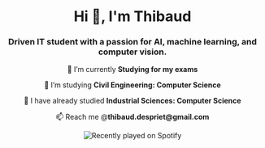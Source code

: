 <h1 align="center">Hi 👋, I'm Thibaud</h1>
<h3 align="center">Driven IT student with a passion for AI, machine learning, and computer vision.</h3>

<p align="center">🔭 I’m currently <strong>Studying for my exams</strong></p>
<p align="center">🌱 I’m studying <strong>Civil Engineering: Computer Science</strong></p>
<p align="center">📄 I have already studied <strong>Industrial Sciences: Computer Science</strong></p>
<p align="center">📫 Reach me @<strong>thibaud.despriet@gmail.com</strong></p>

<p align="center">
  <img src="https://spotify-recently-played-readme.vercel.app/api?user=ps4squadsongs"
       alt="Recently played on Spotify" />
</p>
